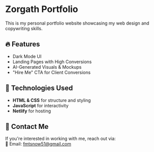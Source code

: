 # Zorgath Portfolio  

This is my personal portfolio website showcasing my web design and copywriting skills.  

## 🔥 Features  
- Dark Mode UI  
- Landing Pages with High Conversions  
- AI-Generated Visuals & Mockups  
- "Hire Me" CTA for Client Conversions  

## 🚀 Technologies Used  
- **HTML & CSS** for structure and styling  
- **JavaScript** for interactivity  
- **Netlify** for hosting  

## 📢 Contact Me  
If you're interested in working with me, reach out via:  
📧 Email: fmtsnow51@gmail.com  
